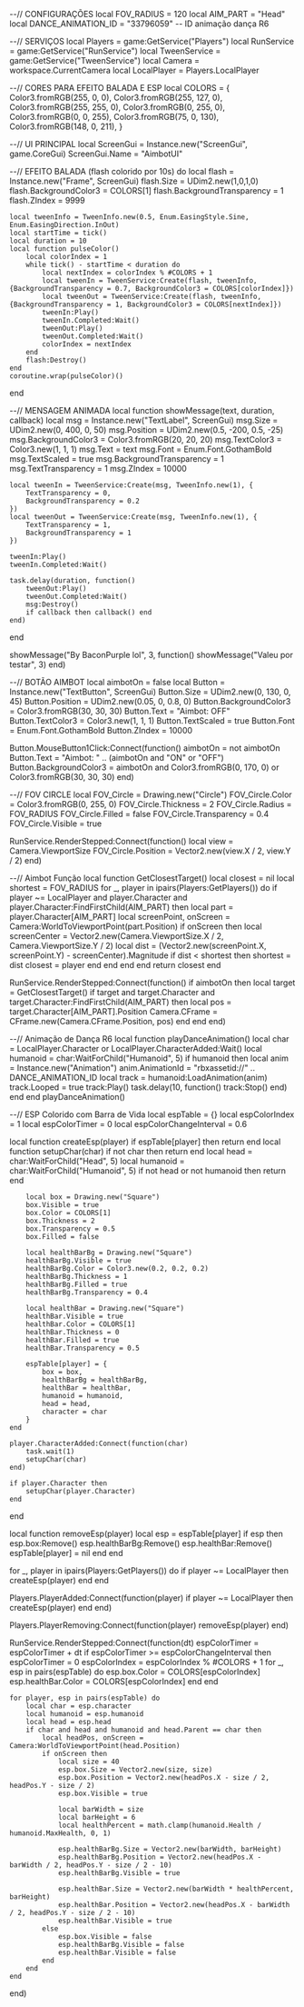 --// CONFIGURAÇÕES
local FOV_RADIUS = 120
local AIM_PART = "Head"
local DANCE_ANIMATION_ID = "33796059" -- ID animação dança R6

--// SERVIÇOS
local Players = game:GetService("Players")
local RunService = game:GetService("RunService")
local TweenService = game:GetService("TweenService")
local Camera = workspace.CurrentCamera
local LocalPlayer = Players.LocalPlayer

--// CORES PARA EFEITO BALADA E ESP
local COLORS = {
    Color3.fromRGB(255, 0, 0),
    Color3.fromRGB(255, 127, 0),
    Color3.fromRGB(255, 255, 0),
    Color3.fromRGB(0, 255, 0),
    Color3.fromRGB(0, 0, 255),
    Color3.fromRGB(75, 0, 130),
    Color3.fromRGB(148, 0, 211),
}

--// UI PRINCIPAL
local ScreenGui = Instance.new("ScreenGui", game.CoreGui)
ScreenGui.Name = "AimbotUI"

--// EFEITO BALADA (flash colorido por 10s)
do
    local flash = Instance.new("Frame", ScreenGui)
    flash.Size = UDim2.new(1,0,1,0)
    flash.BackgroundColor3 = COLORS[1]
    flash.BackgroundTransparency = 1
    flash.ZIndex = 9999

    local tweenInfo = TweenInfo.new(0.5, Enum.EasingStyle.Sine, Enum.EasingDirection.InOut)
    local startTime = tick()
    local duration = 10
    local function pulseColor()
        local colorIndex = 1
        while tick() - startTime < duration do
            local nextIndex = colorIndex % #COLORS + 1
            local tweenIn = TweenService:Create(flash, tweenInfo, {BackgroundTransparency = 0.7, BackgroundColor3 = COLORS[colorIndex]})
            local tweenOut = TweenService:Create(flash, tweenInfo, {BackgroundTransparency = 1, BackgroundColor3 = COLORS[nextIndex]})
            tweenIn:Play()
            tweenIn.Completed:Wait()
            tweenOut:Play()
            tweenOut.Completed:Wait()
            colorIndex = nextIndex
        end
        flash:Destroy()
    end
    coroutine.wrap(pulseColor)()
end

--// MENSAGEM ANIMADA
local function showMessage(text, duration, callback)
    local msg = Instance.new("TextLabel", ScreenGui)
    msg.Size = UDim2.new(0, 400, 0, 50)
    msg.Position = UDim2.new(0.5, -200, 0.5, -25)
    msg.BackgroundColor3 = Color3.fromRGB(20, 20, 20)
    msg.TextColor3 = Color3.new(1, 1, 1)
    msg.Text = text
    msg.Font = Enum.Font.GothamBold
    msg.TextScaled = true
    msg.BackgroundTransparency = 1
    msg.TextTransparency = 1
    msg.ZIndex = 10000

    local tweenIn = TweenService:Create(msg, TweenInfo.new(1), {
        TextTransparency = 0,
        BackgroundTransparency = 0.2
    })
    local tweenOut = TweenService:Create(msg, TweenInfo.new(1), {
        TextTransparency = 1,
        BackgroundTransparency = 1
    })

    tweenIn:Play()
    tweenIn.Completed:Wait()

    task.delay(duration, function()
        tweenOut:Play()
        tweenOut.Completed:Wait()
        msg:Destroy()
        if callback then callback() end
    end)
end

showMessage("By BaconPurple lol", 3, function()
    showMessage("Valeu por testar", 3)
end)

--// BOTÃO AIMBOT
local aimbotOn = false
local Button = Instance.new("TextButton", ScreenGui)
Button.Size = UDim2.new(0, 130, 0, 45)
Button.Position = UDim2.new(0.05, 0, 0.8, 0)
Button.BackgroundColor3 = Color3.fromRGB(30, 30, 30)
Button.Text = "Aimbot: OFF"
Button.TextColor3 = Color3.new(1, 1, 1)
Button.TextScaled = true
Button.Font = Enum.Font.GothamBold
Button.ZIndex = 10000

Button.MouseButton1Click:Connect(function()
    aimbotOn = not aimbotOn
    Button.Text = "Aimbot: " .. (aimbotOn and "ON" or "OFF")
    Button.BackgroundColor3 = aimbotOn and Color3.fromRGB(0, 170, 0) or Color3.fromRGB(30, 30, 30)
end)

--// FOV CIRCLE
local FOV_Circle = Drawing.new("Circle")
FOV_Circle.Color = Color3.fromRGB(0, 255, 0)
FOV_Circle.Thickness = 2
FOV_Circle.Radius = FOV_RADIUS
FOV_Circle.Filled = false
FOV_Circle.Transparency = 0.4
FOV_Circle.Visible = true

RunService.RenderStepped:Connect(function()
    local view = Camera.ViewportSize
    FOV_Circle.Position = Vector2.new(view.X / 2, view.Y / 2)
end)

--// Aimbot Função
local function GetClosestTarget()
    local closest = nil
    local shortest = FOV_RADIUS
    for _, player in ipairs(Players:GetPlayers()) do
        if player ~= LocalPlayer and player.Character and player.Character:FindFirstChild(AIM_PART) then
            local part = player.Character[AIM_PART]
            local screenPoint, onScreen = Camera:WorldToViewportPoint(part.Position)
            if onScreen then
                local screenCenter = Vector2.new(Camera.ViewportSize.X / 2, Camera.ViewportSize.Y / 2)
                local dist = (Vector2.new(screenPoint.X, screenPoint.Y) - screenCenter).Magnitude
                if dist < shortest then
                    shortest = dist
                    closest = player
                end
            end
        end
    end
    return closest
end

RunService.RenderStepped:Connect(function()
    if aimbotOn then
        local target = GetClosestTarget()
        if target and target.Character and target.Character:FindFirstChild(AIM_PART) then
            local pos = target.Character[AIM_PART].Position
            Camera.CFrame = CFrame.new(Camera.CFrame.Position, pos)
        end
    end
end)

--// Animação de Dança R6
local function playDanceAnimation()
    local char = LocalPlayer.Character or LocalPlayer.CharacterAdded:Wait()
    local humanoid = char:WaitForChild("Humanoid", 5)
    if humanoid then
        local anim = Instance.new("Animation")
        anim.AnimationId = "rbxassetid://" .. DANCE_ANIMATION_ID
        local track = humanoid:LoadAnimation(anim)
        track.Looped = true
        track:Play()
        task.delay(10, function() track:Stop() end)
    end
end
playDanceAnimation()

--// ESP Colorido com Barra de Vida
local espTable = {}
local espColorIndex = 1
local espColorTimer = 0
local espColorChangeInterval = 0.6

local function createEsp(player)
    if espTable[player] then return end
    local function setupChar(char)
        if not char then return end
        local head = char:WaitForChild("Head", 5)
        local humanoid = char:WaitForChild("Humanoid", 5)
        if not head or not humanoid then return end

        local box = Drawing.new("Square")
        box.Visible = true
        box.Color = COLORS[1]
        box.Thickness = 2
        box.Transparency = 0.5
        box.Filled = false

        local healthBarBg = Drawing.new("Square")
        healthBarBg.Visible = true
        healthBarBg.Color = Color3.new(0.2, 0.2, 0.2)
        healthBarBg.Thickness = 1
        healthBarBg.Filled = true
        healthBarBg.Transparency = 0.4

        local healthBar = Drawing.new("Square")
        healthBar.Visible = true
        healthBar.Color = COLORS[1]
        healthBar.Thickness = 0
        healthBar.Filled = true
        healthBar.Transparency = 0.5

        espTable[player] = {
            box = box,
            healthBarBg = healthBarBg,
            healthBar = healthBar,
            humanoid = humanoid,
            head = head,
            character = char
        }
    end

    player.CharacterAdded:Connect(function(char)
        task.wait(1)
        setupChar(char)
    end)

    if player.Character then
        setupChar(player.Character)
    end
end

local function removeEsp(player)
    local esp = espTable[player]
    if esp then
        esp.box:Remove()
        esp.healthBarBg:Remove()
        esp.healthBar:Remove()
        espTable[player] = nil
    end
end

for _, player in ipairs(Players:GetPlayers()) do
    if player ~= LocalPlayer then
        createEsp(player)
    end
end

Players.PlayerAdded:Connect(function(player)
    if player ~= LocalPlayer then
        createEsp(player)
    end
end)

Players.PlayerRemoving:Connect(function(player)
    removeEsp(player)
end)

RunService.RenderStepped:Connect(function(dt)
    espColorTimer = espColorTimer + dt
    if espColorTimer >= espColorChangeInterval then
        espColorTimer = 0
        espColorIndex = espColorIndex % #COLORS + 1
        for _, esp in pairs(espTable) do
            esp.box.Color = COLORS[espColorIndex]
            esp.healthBar.Color = COLORS[espColorIndex]
        end
    end

    for player, esp in pairs(espTable) do
        local char = esp.character
        local humanoid = esp.humanoid
        local head = esp.head
        if char and head and humanoid and head.Parent == char then
            local headPos, onScreen = Camera:WorldToViewportPoint(head.Position)
            if onScreen then
                local size = 40
                esp.box.Size = Vector2.new(size, size)
                esp.box.Position = Vector2.new(headPos.X - size / 2, headPos.Y - size / 2)
                esp.box.Visible = true

                local barWidth = size
                local barHeight = 6
                local healthPercent = math.clamp(humanoid.Health / humanoid.MaxHealth, 0, 1)

                esp.healthBarBg.Size = Vector2.new(barWidth, barHeight)
                esp.healthBarBg.Position = Vector2.new(headPos.X - barWidth / 2, headPos.Y - size / 2 - 10)
                esp.healthBarBg.Visible = true

                esp.healthBar.Size = Vector2.new(barWidth * healthPercent, barHeight)
                esp.healthBar.Position = Vector2.new(headPos.X - barWidth / 2, headPos.Y - size / 2 - 10)
                esp.healthBar.Visible = true
            else
                esp.box.Visible = false
                esp.healthBarBg.Visible = false
                esp.healthBar.Visible = false
            end
        end
    end
end)
